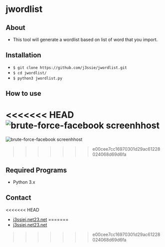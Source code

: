 jwordlist
====================

About
-----
- This tool will generate a wordlist based on list of word that you import.

Installation
------------
- `$ git clone https://github.com/j3ssie/jwordlist.git `
- `$ cd jwordlist/`
- `$ python3 jwordlist.py`

How to use
----------
<<<<<<< HEAD
![brute-force-facebook screenhhost](https://github.com/j3ssie/jwordlist/master/screenshot.png)
=======
![brute-force-facebook screenhhost](https://github.com/j3ssie/jwordlist/blob/master/screenshot.png)
>>>>>>> e00cee7cc16970301d29ac61228024068d69d6fa

Required Programs
-----------------
- Python 3.x

Contact
-------
<<<<<<< HEAD
- [j3ssiej.net23.net](http://j3ssiej.net23.net/)
=======
- [j3ssiej.net23.net](http://j3ssiej.net23.net/)
>>>>>>> e00cee7cc16970301d29ac61228024068d69d6fa
